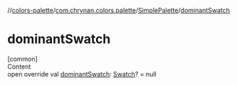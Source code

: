 //[colors-palette](../../../index.md)/[com.chrynan.colors.palette](../index.md)/[SimplePalette](index.md)/[dominantSwatch](dominant-swatch.md)



# dominantSwatch  
[common]  
Content  
open override val [dominantSwatch](dominant-swatch.md): [Swatch](../-swatch/index.md)? = null  



